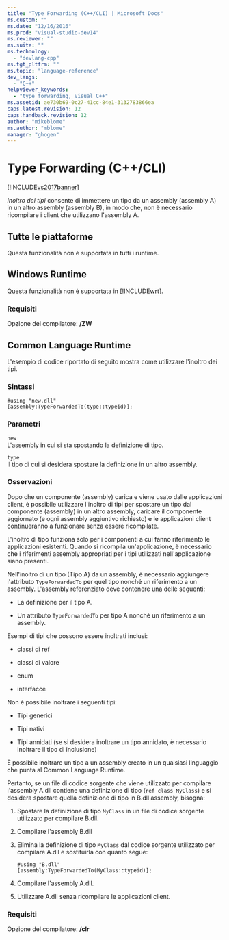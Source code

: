 ```yaml
---
title: "Type Forwarding (C++/CLI) | Microsoft Docs"
ms.custom: ""
ms.date: "12/16/2016"
ms.prod: "visual-studio-dev14"
ms.reviewer: ""
ms.suite: ""
ms.technology: 
  - "devlang-cpp"
ms.tgt_pltfrm: ""
ms.topic: "language-reference"
dev_langs: 
  - "C++"
helpviewer_keywords: 
  - "type forwarding, Visual C++"
ms.assetid: ae730b69-0c27-41cc-84e1-3132783866ea
caps.latest.revision: 12
caps.handback.revision: 12
author: "mikeblome"
ms.author: "mblome"
manager: "ghogen"
---
```

# Type Forwarding (C++/CLI)
[!INCLUDE[vs2017banner](../assembler/inline/includes/vs2017banner.md)]

*Inoltro dei tipi* consente di immettere un tipo da un assembly \(assembly A\) in un altro assembly \(assembly B\), in modo che, non è necessario ricompilare i client che utilizzano l'assembly A.  
  
## Tutte le piattaforme  
 Questa funzionalità non è supportata in tutti i runtime.  
  
## Windows Runtime  
 Questa funzionalità non è supportata in [!INCLUDE[wrt](../atl/reference/includes/wrt_md.md)].  
  
### Requisiti  
 Opzione del compilatore: **\/ZW**  
  
## Common Language Runtime  
 L'esempio di codice riportato di seguito mostra come utilizzare l'inoltro dei tipi.  
  
### Sintassi  
  
```  
#using "new.dll"  
[assembly:TypeForwardedTo(type::typeid)];  
```  
  
### Parametri  
 `new`  
 L'assembly in cui si sta spostando la definizione di tipo.  
  
 `type`  
 Il tipo di cui si desidera spostare la definizione in un altro assembly.  
  
### Osservazioni  
 Dopo che un componente \(assembly\) carica e viene usato dalle applicazioni client, è possibile utilizzare l'inoltro di tipi per spostare un tipo dal componente \(assembly\) in un altro assembly, caricare il componente aggiornato \(e ogni assembly aggiuntivo richiesto\) e le applicazioni client continueranno a funzionare senza essere ricompilate.  
  
 L'inoltro di tipo funziona solo per i componenti a cui fanno riferimento le applicazioni esistenti.  Quando si ricompila un'applicazione, è necessario che i riferimenti assembly appropriati per i tipi utilizzati nell'applicazione siano presenti.  
  
 Nell'inoltro di un tipo \(Tipo A\) da un assembly, è necessario aggiungere l'attributo `TypeForwardedTo` per quel tipo nonché un riferimento a un assembly.  L'assembly referenziato deve contenere una delle seguenti:  
  
-   La definizione per il tipo A.  
  
-   Un attributo `TypeForwardedTo` per tipo A nonché un riferimento a un assembly.  
  
 Esempi di tipi che possono essere inoltrati inclusi:  
  
-   classi di ref  
  
-   classi di valore  
  
-   enum  
  
-   interfacce  
  
 Non è possibile inoltrare i seguenti tipi:  
  
-   Tipi generici  
  
-   Tipi nativi  
  
-   Tipi annidati \(se si desidera inoltrare un tipo annidato, è necessario inoltrare il tipo di inclusione\)  
  
 È possibile inoltrare un tipo a un assembly creato in un qualsiasi linguaggio che punta al Common Language Runtime.  
  
 Pertanto, se un file di codice sorgente che viene utilizzato per compilare l'assembly A.dll contiene una definizione di tipo \(`ref class MyClass`\) e si desidera spostare quella definizione di tipo in B.dll assembly, bisogna:  
  
1.  Spostare la definizione di tipo `MyClass` in un file di codice sorgente utilizzato per compilare B.dll.  
  
2.  Compilare l'assembly B.dll  
  
3.  Elimina la definizione di tipo `MyClass` dal codice sorgente utilizzato per compilare A.dll e sostituirla con quanto segue:  
  
    ```  
    #using "B.dll"  
    [assembly:TypeForwardedTo(MyClass::typeid)];  
    ```  
  
4.  Compilare l'assembly A.dll.  
  
5.  Utilizzare A.dll senza ricompilare le applicazioni client.  
  
### Requisiti  
 Opzione del compilatore: **\/clr**